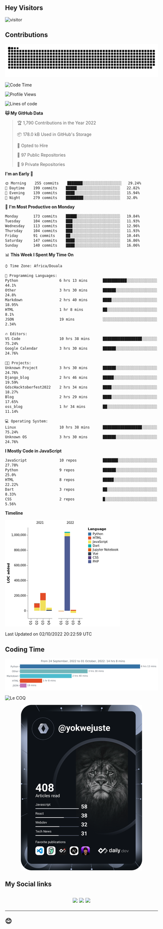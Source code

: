 ## Hey Visitors
![visitor](https://profile-counter.glitch.me/yokwejuste/count.svg)

## Contributions
<p align="center">
  <img src="https://raw.githubusercontent.com/yokwejuste/yokwejuste/output/github-contribution-grid-snake.svg" />
</p>

<!--START_SECTION:waka-->
![Code Time](http://img.shields.io/badge/Code%20Time-1%2C118%20hrs%2055%20mins-blue)

![Profile Views](http://img.shields.io/badge/Profile%20Views-11-blue)

![Lines of code](https://img.shields.io/badge/From%20Hello%20World%20I%27ve%20Written-1%20Million%20lines%20of%20code-blue)

**🐱 My GitHub Data** 

> 🏆 1,790 Contributions in the Year 2022
 > 
> 📦 178.0 kB Used in GitHub's Storage 
 > 
> 💼 Opted to Hire
 > 
> 📜 97 Public Repositories 
 > 
> 🔑 9 Private Repositories  
 > 
**I'm an Early 🐤** 

```text
🌞 Morning    255 commits    ███████░░░░░░░░░░░░░░░░░░   29.24% 
🌆 Daytime    199 commits    █████░░░░░░░░░░░░░░░░░░░░   22.82% 
🌃 Evening    139 commits    ████░░░░░░░░░░░░░░░░░░░░░   15.94% 
🌙 Night      279 commits    ████████░░░░░░░░░░░░░░░░░   32.0%

```
📅 **I'm Most Productive on Monday** 

```text
Monday       173 commits    █████░░░░░░░░░░░░░░░░░░░░   19.84% 
Tuesday      104 commits    ███░░░░░░░░░░░░░░░░░░░░░░   11.93% 
Wednesday    113 commits    ███░░░░░░░░░░░░░░░░░░░░░░   12.96% 
Thursday     104 commits    ███░░░░░░░░░░░░░░░░░░░░░░   11.93% 
Friday       91 commits     ██░░░░░░░░░░░░░░░░░░░░░░░   10.44% 
Saturday     147 commits    ████░░░░░░░░░░░░░░░░░░░░░   16.86% 
Sunday       140 commits    ████░░░░░░░░░░░░░░░░░░░░░   16.06%

```


📊 **This Week I Spent My Time On** 

```text
⌚︎ Time Zone: Africa/Douala

💬 Programming Languages: 
Python                   6 hrs 13 mins       ███████████░░░░░░░░░░░░░░   44.1% 
Other                    3 hrs 30 mins       ██████░░░░░░░░░░░░░░░░░░░   24.8% 
Markdown                 2 hrs 40 mins       ████░░░░░░░░░░░░░░░░░░░░░   18.95% 
HTML                     1 hr 8 mins         ██░░░░░░░░░░░░░░░░░░░░░░░   8.1% 
JSON                     19 mins             ░░░░░░░░░░░░░░░░░░░░░░░░░   2.34%

🔥 Editors: 
VS Code                  10 hrs 38 mins      ██████████████████░░░░░░░   75.24% 
Google Calendar          3 hrs 30 mins       ██████░░░░░░░░░░░░░░░░░░░   24.76%

🐱‍💻 Projects: 
Unknown Project          3 hrs 30 mins       ██████░░░░░░░░░░░░░░░░░░░   24.76% 
Django_blog              2 hrs 46 mins       █████░░░░░░░░░░░░░░░░░░░░   19.59% 
GdscHacktoberfest2022    2 hrs 34 mins       ████░░░░░░░░░░░░░░░░░░░░░   18.27% 
Blog                     2 hrs 29 mins       ████░░░░░░░░░░░░░░░░░░░░░   17.65% 
oss_blog                 1 hr 34 mins        ██░░░░░░░░░░░░░░░░░░░░░░░   11.14%

💻 Operating System: 
Linux                    10 hrs 38 mins      ██████████████████░░░░░░░   75.24% 
Unknown OS               3 hrs 30 mins       ██████░░░░░░░░░░░░░░░░░░░   24.76%

```

**I Mostly Code in JavaScript** 

```text
JavaScript               10 repos            ███████░░░░░░░░░░░░░░░░░░   27.78% 
Python                   9 repos             ██████░░░░░░░░░░░░░░░░░░░   25.0% 
HTML                     8 repos             █████░░░░░░░░░░░░░░░░░░░░   22.22% 
Dart                     3 repos             ██░░░░░░░░░░░░░░░░░░░░░░░   8.33% 
CSS                      2 repos             █░░░░░░░░░░░░░░░░░░░░░░░░   5.56%

```


**Timeline**

![Chart not found](https://raw.githubusercontent.com/yokwejuste/yokwejuste/master/charts/bar_graph.png) 


 Last Updated on 02/10/2022 20:22:59 UTC
<!--END_SECTION:waka-->

## Coding Time

[![wakatime-stats](https://github.com/yokwejuste/yokwejuste/blob/master/images/stat.svg)](https://wakatime.com/@yokwejuste)

![Le COQ](https://metrics.lecoq.io/yokwejuste/)
<p align="center">
  <a href="#"><img src="https://github.com/yokwejuste/yokwejuste/blob/master/devcard.svg" width="400" alt="Yonkeu K. Steve's Dev Card"/></a>
</p>
<h2>My Social links<h2>
<p align="center">
  <a href="https://twitter.com/yokwejuste"><img src="https://img.shields.io/badge/twitter-%231DA1F2.svg?style=for-the-badge&logo=Twitter&logoColor=white"></a>
  <a href="https://linkedin.com/in/yokwejuste"><img src="https://img.shields.io/badge/linkedin-%230077B5.svg?style=for-the-badge&logo=linkedin&logoColor=white"></a>
  <a href="https://instagram.com/yokwejuste0"><img src="https://img.shields.io/badge/instagram-%23E4405F.svg?style=for-the-badge&logo=Instagram&logoColor=white"></a>
</p>
<hr>
😊
